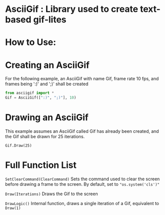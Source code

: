 # AsciiGif : Library used to create text-based gif-lites

# How to Use:

# Creating an AsciiGif

For the following example, an AsciiGif with name Gif, frame rate 10 fps, and frames being ':)' and ';)' shall be created
```python
from asciigif import *
Gif = AsciiGif([":)", ";)"], 10)
```

# Drawing an AsciiGif

This example assumes an AsciiGif called Gif has already been created, and the Gif shall be drawn for 25 iterations.
```
Gif.Draw(25)
```

# Full Function List

`SetClearCommand(ClearCommand)`
Sets the command used to clear the screen before drawing a frame to the screen.
By default, set to `"os.system('cls')"`

`Draw(Iterations)`
Draws the Gif to the screen

`DrawLogic()`
Internal function, draws a single iteration of a Gif, equivalent to `Draw(1)`